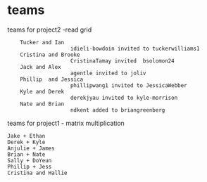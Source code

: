 # teams  




teams for project2 -read grid 

        Tucker and Ian  
                        idieli-bowdoin invited to tuckerwilliams1
        Cristina and Brooke 
                        CristinaTamay invited  bsolomon24 
        Jack and Alex 
                        agentle invited to joliv 
        Phillip  and Jessica 
                        phillipwang1 invited to JessicaWebber 
        Kyle and Derek 
                        derekjyau invited to kyle-morrison 
        Nate and Brian 
                        ndkent added to briangreenberg



teams for project1 - matrix multiplication 

    Jake + Ethan
    Derek + Kyle 
    Anjulie + James 
    Brian + Nate 
    Sally + DoYeun 
    Phillip + Jess
    Cristina and Hallie 


